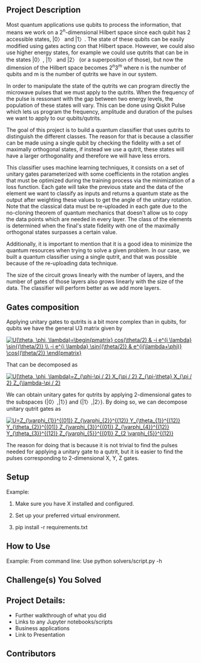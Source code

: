 ## Project Description 
Most quantum applications use qubits to process the information, that means we work on a 2<sup>n</sup>-dimensional Hilbert space since each qubit has 2 accessible states, |0〉 and |1〉. The state of these qubits can be easily modified using gates acting con that Hilbert space. However, we could also use higher energy states, for example we could use qutrits that can be in the states |0〉, |1〉 and |2〉 (or a superposition of those), but now the dimension of the Hilbert space becomes 2<sup>n</sup>3<sup>m</sup> where n is the number of qubits and m is the number of qutrits we have in our system.

In order to manipulate the state of the qutrits we can program directly the microwave pulses that we must apply to the qutrits. When the frequency of the pulse is ressonant with the gap between two energy levels, the population of these states will vary. This can be done using Qiskit Pulse which lets us program the frequency, amplitude and duration of the pulses we want to apply to our qubits/qutrits.

The goal of this project is to build a quantum classifier that uses qutrits to distinguish the different classes. The reason for that is because a classifier can be made using a single qubit by checking the fidelity with a set of maximally orthogonal states, if instead we use a qutrit, these states will have a larger orthogonality and therefore we will have less errors.

This classifier uses machine learning techniques, it consists on a set of unitary gates parameterized with some coefficients in the rotation angles that must be optimized during the training process via the minimization of a loss function. Each gate will take the previous state and the data of the element we want to classify as inputs and returns a quantum state as the output after weighting these values to get the angle of the unitary rotation. Note that the classical data must be re-uploaded in each gate due to the no-cloning theorem of quantum mechanics that doesn't allow us to copy the data points which are needed in every layer. The class of the elements is determined when the final's state fidelity with one of the maximally orthogonal states surpasses a certain value.

Additionally, it is important to mention that it is a good idea to minimize the quantum resources when trying to solve a given problem. In our case, we built a quantum classifier using a single qutrit, and that was possible because of the re-uploading data technique. 

The size of the circuit grows linearly with the number of layers, and the number of gates of those layers also grows linearly with the size of the data. The classifier will perform better as we add more layers.


## Gates composition
Applying unitary gates to qutrits is a bit more complex than in qubits, for qubits we have the general U3 matrix given by 

<a href="https://www.codecogs.com/eqnedit.php?latex=U(\theta,&space;\phi,&space;\lambda)=\begin{pmatrix}&space;cos(\theta/2)&space;&&space;-i&space;e^{i&space;\lambda}&space;\sin{(\theta/2)}&space;\\&space;-i&space;e^{i&space;\lambda}&space;\sin{(\theta/2)}&space;&&space;e^{i(\lambda&plus;\phi)}&space;\cos{(\theta/2)}&space;\end{pmatrix}" target="_blank"><img src="https://latex.codecogs.com/gif.latex?U(\theta,&space;\phi,&space;\lambda)=\begin{pmatrix}&space;cos(\theta/2)&space;&&space;-i&space;e^{i&space;\lambda}&space;\sin{(\theta/2)}&space;\\&space;-i&space;e^{i&space;\lambda}&space;\sin{(\theta/2)}&space;&&space;e^{i(\lambda&plus;\phi)}&space;\cos{(\theta/2)}&space;\end{pmatrix}" title="U(\theta, \phi, \lambda)=\begin{pmatrix} cos(\theta/2) & -i e^{i \lambda} \sin{(\theta/2)} \\ -i e^{i \lambda} \sin{(\theta/2)} & e^{i(\lambda+\phi)} \cos{(\theta/2)} \end{pmatrix}" /></a>

That can be decomposed as

<a href="https://www.codecogs.com/eqnedit.php?latex=U(\theta,&space;\phi,&space;\lambda)=Z_{\phi-\pi&space;/&space;2}&space;X_{\pi&space;/&space;2}&space;Z_{\pi-\theta}&space;X_{\pi&space;/&space;2}&space;Z_{\lambda-\pi&space;/&space;2}" target="_blank"><img src="https://latex.codecogs.com/gif.latex?U(\theta,&space;\phi,&space;\lambda)=Z_{\phi-\pi&space;/&space;2}&space;X_{\pi&space;/&space;2}&space;Z_{\pi-\theta}&space;X_{\pi&space;/&space;2}&space;Z_{\lambda-\pi&space;/&space;2}" title="U(\theta, \phi, \lambda)=Z_{\phi-\pi / 2} X_{\pi / 2} Z_{\pi-\theta} X_{\pi / 2} Z_{\lambda-\pi / 2}" /></a>

We can obtain unitary gates for qutrits by applying 2-dimensional gates to the subspaces {|0〉,|1〉} and {|1〉,|2〉}. By doing so, we can decompose unitary qutrit gates as

<a href="https://www.codecogs.com/eqnedit.php?latex=U=Z_{\varphi_{1}}^{(01)}&space;Z_{\varphi_{2}}^{(12)}&space;Y_{\theta_{1}}^{(12)}&space;Y_{\theta_{2}}^{(01)}&space;Z_{\varphi_{3}}^{(01)}&space;Z_{\varphi_{4}}^{(12)}&space;Y_{\theta_{3}}^{(12)}&space;Z_{\varphi_{5}}^{(01)}&space;Z_{2&space;\varphi_{5}}^{(12)}" target="_blank"><img src="https://latex.codecogs.com/gif.latex?U=Z_{\varphi_{1}}^{(01)}&space;Z_{\varphi_{2}}^{(12)}&space;Y_{\theta_{1}}^{(12)}&space;Y_{\theta_{2}}^{(01)}&space;Z_{\varphi_{3}}^{(01)}&space;Z_{\varphi_{4}}^{(12)}&space;Y_{\theta_{3}}^{(12)}&space;Z_{\varphi_{5}}^{(01)}&space;Z_{2&space;\varphi_{5}}^{(12)}" title="U=Z_{\varphi_{1}}^{(01)} Z_{\varphi_{2}}^{(12)} Y_{\theta_{1}}^{(12)} Y_{\theta_{2}}^{(01)} Z_{\varphi_{3}}^{(01)} Z_{\varphi_{4}}^{(12)} Y_{\theta_{3}}^{(12)} Z_{\varphi_{5}}^{(01)} Z_{2 \varphi_{5}}^{(12)}" /></a>

The reason for doing that is because it is not trivial to find the pulses needed for applying a unitary gate to a qutrit, but it is easier to find the pulses corresponding to 2-dimensional X, Y, Z gates.

## Setup
Example:
1. Make sure you have X installed and configured.

2. Set up your preferred virtual environment.

3. pip install -r requirements.txt

## How to Use
Example:
From command line: Use python solvers/script.py -h

## Challenge(s) You Solved

## Project Details: 
  - Further walkthrough of what you did 
  - Links to any Jupyter notebooks/scripts
  - Business applications
  - Link to Presentation

## Contributors 

